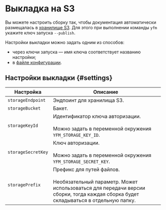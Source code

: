 # Выкладка на S3

Вы можете настроить сборку так, чтобы документация автоматически размещалась в [хранилище S3](https://cloud.yandex.ru/services/storage). Для этого при выполнении команды `yfm` укажите ключ запуска `--publish`.

Настройки выкладки можно задать одним из способов:
* через ключи запуска — имя ключа соответствует названию настройки;
* в [файле конфигурации](../../project/config.md).

## Настройки выкладки {#settings}

Настройка | Описание
 --- | --- 
`storageEndpoint` | Эндпоинт для хранилища S3.
`storageBucket` | Бакет.
`storageKeyId` | Идентификатор ключа авторизации.</br></br>Можно задать в переменной окружения `YFM_STORAGE_KEY_ID`.
`storageSecretKey` | Ключ авторизации.</br></br>Можно задать в переменной окружения `YFM_STORAGE_SECRET_KEY`.
`storagePrefix` | Префикс для путей файлов.</br></br>Необязательный параметр. Может использоваться для передачи версии сборки, тогда каждая сборка будет складываться в отдельную папку.
